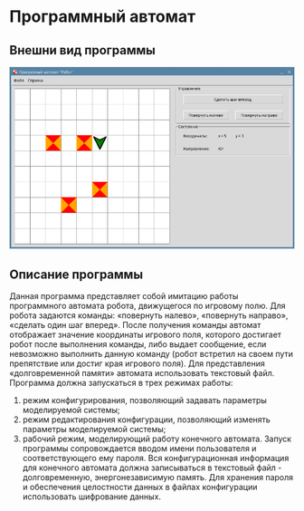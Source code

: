 # Программный автомат
## Внешни вид программы
![внешний вид](view.png)
## Описание программы 
Данная программа представляет собой имитацию работы программного автомата 
робота, движущегося по игровому полю. Для робота задаются команды: 
«повернуть налево», «повернуть направо», «сделать один шаг вперед». 
После получения команды автомат отображает значение координаты игрового поля, 
которого достигает робот после выполнения команды, либо выдает сообщение, 
если невозможно выполнить данную команду (робот встретил на своем пути 
препятствие или достиг края игрового поля). Для представления 
«долговременной памяти» автомата использовать текстовый файл. 
Программа должна запускаться в трех режимах работы: 
1. режим конфигурирования, позволяющий задавать параметры моделируемой системы; 
2. режим редактирования конфигурации, позволяющий изменять параметры 
моделируемой системы; 
3. рабочий режим, моделирующий работу конечного 
автомата. 
Запуск программы сопровождается вводом имени пользователя и 
соответствующего ему пароля. Вся конфигурационная информация для конечного 
автомата должна записываться в текстовый файл - долговременную, 
энергонезависимую память. Для хранения пароля и обеспечения целостности 
данных в файлах конфигурации использовать шифрование данных.